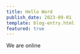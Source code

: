 ```yaml
---
title: Hello Word
publish_date: 2023-09-01
template: blog-entry.html
featured: true
---
```


We are online